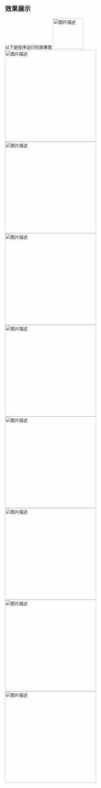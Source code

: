 ## 效果展示
以下是程序运行的效果图
<img src="Snipaste_2025-05-04_19-15-35.png" alt="图片描述" width="100" />
<img src="Snipaste_2025-05-04_19-17-06.png" alt="图片描述" width="300" />
<img src="Snipaste_2025-05-04_19-17-46.png" alt="图片描述" width="300" />
<img src="Snipaste_2025-05-04_19-18-02.png" alt="图片描述" width="300" />
<img src="Snipaste_2025-05-04_19-18-16.png" alt="图片描述" width="300" />
<img src="Snipaste_2025-05-04_19-18-28.png" alt="图片描述" width="300" />
<img src="Snipaste_2025-05-04_19-18-44.png" alt="图片描述" width="300" />
<img src="Snipaste_2025-05-04_19-18-59.png" alt="图片描述" width="300" />
<img src="Snipaste_2025-05-04_19-30-21.png" alt="图片描述" width="300" />

